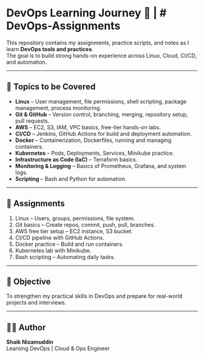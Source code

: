 # DevOps Learning Journey 🚀 | # DevOps-Assignments
This repository contains my assignments, practice scripts, and notes as I learn **DevOps tools and practices**.  
The goal is to build strong hands-on experience across Linux, Cloud, CI/CD, and automation.

---

## 📂 Topics to be Covered
- **Linux** – User management, file permissions, shell scripting, package management, process monitoring.
- **Git & GitHub** – Version control, branching, merging, repository setup, pull requests.
- **AWS** – EC2, S3, IAM, VPC basics, free-tier hands-on labs.
- **CI/CD** – Jenkins, GitHub Actions for build and deployment automation.
- **Docker** – Containerization, Dockerfiles, running and managing containers.
- **Kubernetes** – Pods, Deployments, Services, Minikube practice.
- **Infrastructure as Code (IaC)** – Terraform basics.
- **Monitoring & Logging** – Basics of Prometheus, Grafana, and system logs.
- **Scripting** – Bash and Python for automation.

---

## 📑 Assignments
1. Linux – Users, groups, permissions, file system.
2. Git basics – Create repos, commit, push, pull, branches.
3. AWS free tier setup – EC2 instance, S3 bucket.
4. CI/CD pipeline with GitHub Actions.
5. Docker practice – Build and run containers.
6. Kubernetes lab with Minikube.
7. Bash scripting – Automating daily tasks.

---

## 🎯 Objective
To strengthen my practical skills in DevOps and prepare for real-world projects and interviews.

---

## 👨‍💻 Author
**Shaik Nizamuddin**  
Learning DevOps | Cloud & Ops Engineer  
